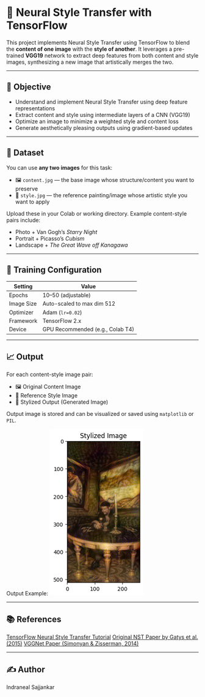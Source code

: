 # 🧠 Neural Style Transfer with TensorFlow

This project implements Neural Style Transfer using TensorFlow to blend the **content of one image** with the **style of another**. It leverages a pre-trained **VGG19** network to extract deep features from both content and style images, synthesizing a new image that artistically merges the two.

---

## 🎯 Objective

- Understand and implement Neural Style Transfer using deep feature representations
- Extract content and style using intermediate layers of a CNN (VGG19)
- Optimize an image to minimize a weighted style and content loss
- Generate aesthetically pleasing outputs using gradient-based updates

---

## 📂 Dataset

You can use **any two images** for this task:

- 🖼️ `content.jpg` — the base image whose structure/content you want to preserve  
- 🎨 `style.jpg` — the reference painting/image whose artistic style you want to apply

Upload these in your Colab or working directory. Example content-style pairs include:
- Photo + Van Gogh’s *Starry Night*
- Portrait + Picasso’s *Cubism*
- Landscape + *The Great Wave off Kanagawa*

---

## 🧪 Training Configuration

| Setting       | Value                                |
|---------------|--------------------------------------|
| Epochs        | 10–50 (adjustable)                   |
| Image Size    | Auto-scaled to max dim 512           |
| Optimizer     | Adam (`lr=0.02`)                     |
| Framework     | TensorFlow 2.x                       |
| Device        | GPU Recommended (e.g., Colab T4)     |

---

## 📈 Output

For each content-style image pair:

- 🖼️ Original Content Image
- 🎨 Reference Style Image
- 🧠 Stylized Output (Generated Image)

Output image is stored and can be visualized or saved using `matplotlib` or `PIL`.

Output Example: ![Stylized Output](dataset/download.png)


---

## 📚 References
[TensorFlow Neural Style Transfer Tutorial](https://www.tensorflow.org/tutorials/generative/style_transfer)
[Original NST Paper by Gatys et al. (2015)](https://arxiv.org/abs/1508.06576)
[VGGNet Paper (Simonyan & Zisserman, 2014)](https://arxiv.org/abs/1409.1556)

---

## ✍️ Author
Indraneal Sajjankar
